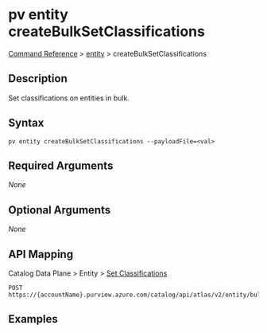 # pv entity createBulkSetClassifications
[Command Reference](../../../README.md#command-reference) > [entity](./main.md) > createBulkSetClassifications

## Description
Set classifications on entities in bulk.

## Syntax
```
pv entity createBulkSetClassifications --payloadFile=<val>
```

## Required Arguments
*None*

## Optional Arguments
*None*

## API Mapping
Catalog Data Plane > Entity > [Set Classifications](https://docs.microsoft.com/en-us/rest/api/purview/catalogdataplane/entity/set-classifications)
```
POST https://{accountName}.purview.azure.com/catalog/api/atlas/v2/entity/bulk/setClassifications
```

## Examples
```powershell

```